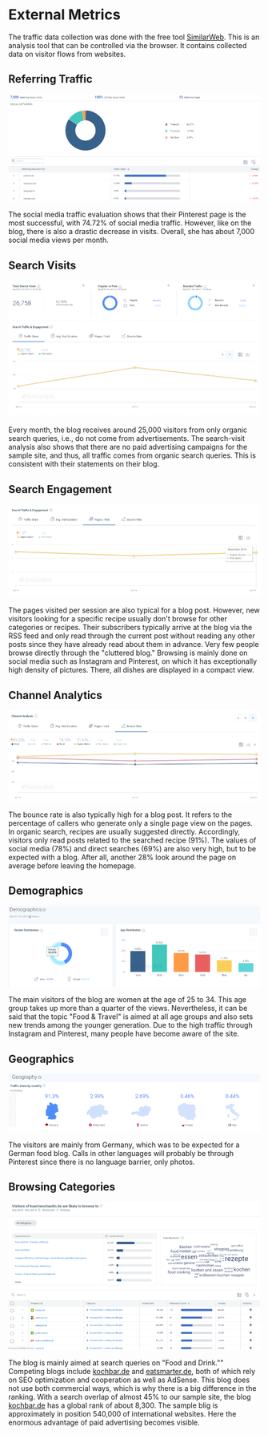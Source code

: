 # External Metrics

The traffic data collection was done with the free tool [SimilarWeb](https://www.similarweb.com/de/). This is an analysis tool that can be controlled via the browser. It contains collected data on visitor flows from websites.

## Referring Traffic

![Referring Traffic](/img/metrics/sample_analytics_9.png)

The social media traffic evaluation shows that their Pinterest page is the most successful, with 74.72% of social media traffic. However, like on the blog, there is also a drastic decrease in visits. Overall, she has about 7,000 social media views per month.

## Search Visits

![Search Visits](/img/metrics/sample_analytics_10.png)

Every month, the blog receives around 25,000 visitors from only organic search queries, i.e., do not come from advertisements. The search-visit analysis also shows that there are no paid advertising campaigns for the sample site, and thus, all traffic comes from organic search queries. This is consistent with their statements on their blog.

## Search Engagement

![Search Engagement](/img/metrics/sample_analytics_11.png)

The pages visited per session are also typical for a blog post. However, new visitors looking for a specific recipe usually don't browse for other categories or recipes. Their subscribers typically arrive at the blog via the RSS feed and only read through the current post without reading any other posts since they have already read about them in advance. Very few people browse directly through the "cluttered blog." Browsing is mainly done on social media such as Instagram and Pinterest, on which it has exceptionally high density of pictures. There, all dishes are displayed in a compact view.

## Channel Analytics

![Channel Analytics](/img/metrics/sample_analytics_12.png)

The bounce rate is also typically high for a blog post. It refers to the percentage of callers who generate only a single page view on the pages. In organic search, recipes are usually suggested directly. Accordingly, visitors only read posts related to the searched recipe (91%). The values of social media (78%) and direct searches (69%) are also very high, but to be expected with a blog. After all, another 28% look around the page on average before leaving the homepage.

## Demographics

![Demographics](/img/metrics/sample_analytics_13.png)

The main visitors of the blog are women at the age of 25 to 34. This age group takes up more than a quarter of the views. Nevertheless, it can be said that the topic "Food & Travel" is aimed at all age groups and also sets new trends among the younger generation. Due to the high traffic through Instagram and Pinterest, many people have become aware of the site.

## Geographics

![Geographics](/img/metrics/sample_analytics_14.png)

The visitors are mainly from Germany, which was to be expected for a German food blog. Calls in other languages will probably be through Pinterest since there is no language barrier, only photos.

## Browsing Categories

![Referring Traffic](/img/metrics/sample_analytics_15.png)

The blog is mainly aimed at search queries on "Food and Drink."" Competing blogs include [kochbar.de](https://www.kochbar.de/) and [eatsmarter.de](https://eatsmarter.de/), both of which rely on SEO optimization and cooperation as well as AdSense. This blog does not use both commercial ways, which is why there is a big difference in the ranking. With a search overlap of almost 45% to our sample site, the blog [kochbar.de](https://www.kochbar.de/) has a global rank of about 8,300. The sample blig is approximately in position 540,000 of international websites. Here the enormous advantage of paid advertising becomes visible.
